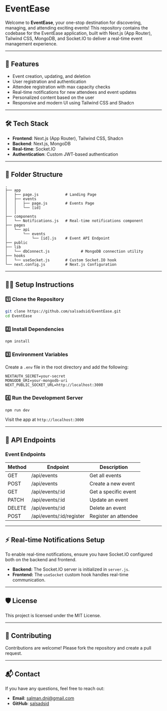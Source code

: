 # EventEase

Welcome to **EventEase**, your one-stop destination for discovering, managing, and attending exciting events! This repository contains the codebase for the EventEase application, built with Next.js (App Router), Tailwind CSS, MongoDB, and Socket.IO to deliver a real-time event management experience.

---

## 🚀 **Features**

- Event creation, updating, and deletion
- User registration and authentication
- Attendee registration with max capacity checks
- Real-time notifications for new attendees and event updates
- Personalized content based on the user
- Responsive and modern UI using Tailwind CSS and Shadcn

---

## 🛠️ **Tech Stack**

- **Frontend**: Next.js (App Router), Tailwind CSS, Shadcn
- **Backend**: Next.js, MongoDB
- **Real-time**: Socket.IO
- **Authentication**: Custom JWT-based authentication

---

## 📁 **Folder Structure**

```
.
├── app
│   ├── page.js            # Landing Page
│   ├── events
│   │   ├── page.js        # Events Page
│   │   └── [id]
│   │
├── components
│   └── Notifications.js   # Real-time notifications component
├── pages
│   └── api
│       └── events
│           └── [id].js    # Event API Endpoint
├── public
├── lib
│   └── dbConnect.js              # MongoDB connection utility
├── hooks
│   └── useSocket.js       # Custom Socket.IO hook
└── next.config.js         # Next.js Configuration
```

---

## 🧑‍💻 **Setup Instructions**

### 1️⃣ **Clone the Repository**

```bash
git clone https://github.com/salsadsid/EventEase.git
cd EventEase
```

### 2️⃣ **Install Dependencies**

```bash
npm install
```

### 3️⃣ **Environment Variables**

Create a `.env` file in the root directory and add the following:

```env
NEXTAUTH_SECRET=your-secret
MONGODB_URI=your-mongodb-uri
NEXT_PUBLIC_SOCKET_URL=http://localhost:3000
```

### 4️⃣ **Run the Development Server**

```bash
npm run dev
```

Visit the app at `http://localhost:3000`

---

## 🔧 **API Endpoints**

### **Event Endpoints**

| Method | Endpoint                 | Description          |
| ------ | ------------------------ | -------------------- |
| GET    | /api/events              | Get all events       |
| POST   | /api/events              | Create a new event   |
| GET    | /api/events/:id          | Get a specific event |
| PATCH  | /api/events/:id          | Update an event      |
| DELETE | /api/events/:id          | Delete an event      |
| POST   | /api/events/:id/register | Register an attendee |

---

## ⚡ **Real-time Notifications Setup**

To enable real-time notifications, ensure you have Socket.IO configured both on the backend and frontend.

- **Backend:** The Socket.IO server is initialized in `server.js`.
- **Frontend:** The `useSocket` custom hook handles real-time communication.

---

## 🛡️ **License**

This project is licensed under the MIT License.

---

## 🤝 **Contributing**

Contributions are welcome! Please fork the repository and create a pull request.

---

## 📬 **Contact**

If you have any questions, feel free to reach out:

- **Email**: salman.dnj@gmail.com
- **GitHub**: [salsadsid](https://github.com/salsadsid)
